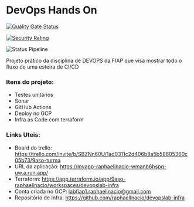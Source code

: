
# DevOps Hands On 

[![Quality Gate Status](https://sonarcloud.io/api/project_badges/measure?project=raphaelInacio_devopslab&metric=alert_status)](https://sonarcloud.io/summary/new_code?id=raphaelInacio_devopslab)

[![Security Rating](https://sonarcloud.io/api/project_badges/measure?project=raphaelInacio_devopslab&metric=security_rating)](https://sonarcloud.io/summary/new_code?id=raphaelInacio_devopslab)

![Status Pipeline](https://github.com/raphaelInacio/devopslab/actions/workflows/pipeline.yml/badge.svg)




Projeto prático da disciplina de DEVOPS da FIAP que visa mostrar todo o fluxo de uma esteira de CI/CD 

### Itens do projeto:
- Testes unitários
- Sonar
- GitHub Actions
- Deploy no GCP
- Infra as Code com terraform 


### Links Uteis:
- Board do trello: https://trello.com/invite/b/SBZNn60U/1ad0311c2d406b8a5b58605360c05b73/9aso-turma
- URL da aplicação: https://myapp-raphaelinacio-wmanb6hspq-uw.a.run.app/
- Terraform: https://app.terraform.io/app/9aso-raphaelinacio/workspaces/devopslab-infra
- Conta criada no GCP: labfiap1.raphaelinacio@gmail.com
- Repositório de Infra: https://github.com/raphaelInacio/devopslab-infra
